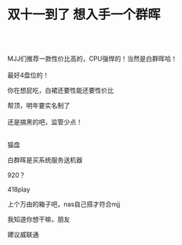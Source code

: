 # 双十一到了 想入手一个群晖


<br />
<br />
<br />
MJJ们推荐一款性价比高的，CPU强悍的！当然是白群晖哈！<br />
<br />
最好4盘位的！

<img src="static/image/smiley/default/lol.gif" smilieid="12" border="0" alt="" />你在想屁吃，白裙还要性能还要性价比

帮顶，明年要实名制了<br />
<br />
还是搞黑的吧，监管少点！<br />
<br />
<img src="static/image/smiley/default/lol.gif" smilieid="12" border="0" alt="" /><img src="static/image/smiley/default/lol.gif" smilieid="12" border="0" alt="" /><img src="static/image/smiley/default/lol.gif" smilieid="12" border="0" alt="" />

猫盘

白群晖是买系统服务送机器

920？

418play

上个万由的箱子吧，nas自己搭才符合mjj

<img id="aimg_nRrh1" onclick="zoom(this, this.src, 0, 0, 0)" class="zoom" src="https://www.94imm.com/static/images/20200129/2056/1580186442GiFf.jpg" onmouseover="img_onmouseoverfunc(this)" onload="thumbImg(this)" border="0" alt="" />我知道你想干嘛，朋友

建议威联通
